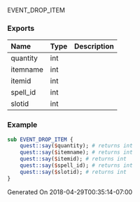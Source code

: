 EVENT_DROP_ITEM
### Exports
**Name**|**Type**|**Description**
:-----|:-----|:-----
quantity|int|
itemname|int|
itemid|int|
spell_id|int|
slotid|int|
### Example
```perl
sub EVENT_DROP_ITEM {
	quest::say($quantity); # returns int
	quest::say($itemname); # returns int
	quest::say($itemid); # returns int
	quest::say($spell_id); # returns int
	quest::say($slotid); # returns int
}
```

Generated On 2018-04-29T00:35:14-07:00